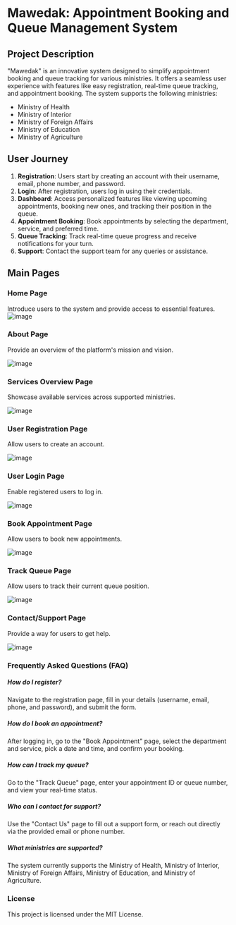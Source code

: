 # Mawedak: Appointment Booking and Queue Management System
## Project Description
"Mawedak" is an innovative system designed to simplify appointment booking and queue tracking for various ministries. It offers a seamless user experience with features like easy registration, real-time queue tracking, and appointment booking. The system supports the following ministries:
- Ministry of Health
- Ministry of Interior
- Ministry of Foreign Affairs
- Ministry of Education
- Ministry of Agriculture

## User Journey
1. **Registration**: Users start by creating an account with their username, email, phone number, and password.
2. **Login**: After registration, users log in using their credentials.
3. **Dashboard**: Access personalized features like viewing upcoming appointments, booking new ones, and tracking their position in the queue.
4. **Appointment Booking**: Book appointments by selecting the department, service, and preferred time.
5. **Queue Tracking**: Track real-time queue progress and receive notifications for your turn.
6. **Support**: Contact the support team for any queries or assistance.

## Main Pages

### Home Page
Introduce users to the system and provide access to essential features.
![image](https://github.com/user-attachments/assets/d731a432-38c5-4961-a099-b770fd9191b8)



### About Page
Provide an overview of the platform's mission and vision.

![image](https://github.com/user-attachments/assets/68166d96-7114-4b6a-ae99-5b76aaf8eba9)


### Services Overview Page
Showcase available services across supported ministries.

![image](https://github.com/user-attachments/assets/30533288-3cf7-4803-91b0-6b9f29c35c7f)


### User Registration Page
Allow users to create an account.

![image](https://github.com/user-attachments/assets/438c6c85-cac3-4e66-903a-31cda3a08195)



### User Login Page
Enable registered users to log in.

![image](https://github.com/user-attachments/assets/81b9a0d6-4c01-41af-944e-e5b1bb726831)




### Book Appointment Page
Allow users to book new appointments.

![image](https://github.com/user-attachments/assets/6f9bfb45-3d75-48ca-981d-2e4eac792c87)


### Track Queue Page
Allow users to track their current queue position.

![image](https://github.com/user-attachments/assets/216a1df0-5e36-4573-af2b-e989b23cfecd)


### Contact/Support Page
Provide a way for users to get help.

![image](https://github.com/user-attachments/assets/973d47ea-9670-470a-aad2-41a66e2c65b4)

### Frequently Asked Questions (FAQ)

##### How do I register?

Navigate to the registration page, fill in your details (username, email, phone, and password), and submit the form.

##### How do I book an appointment?

After logging in, go to the "Book Appointment" page, select the department and service, pick a date and time, and confirm your booking.

##### How can I track my queue?

Go to the "Track Queue" page, enter your appointment ID or queue number, and view your real-time status.

##### Who can I contact for support?

Use the "Contact Us" page to fill out a support form, or reach out directly via the provided email or phone number.

##### What ministries are supported?

The system currently supports the Ministry of Health, Ministry of Interior, Ministry of Foreign Affairs, Ministry of Education, and Ministry of Agriculture.

### License

This project is licensed under the MIT License.

 
